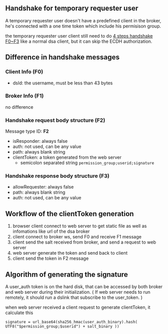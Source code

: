 ## Handshake for temporary requester user

A temporary requester user doesn't have a predefined client in the broker, he's connected with a one time token which include his permisison group.

the temporary requester user client still need to do [4 steps handshake F0~F3](handshake-message.md) like a normal dsa client, but it can skip the ECDH authorization.

## Difference in handshake messages

### Client Info (F0)

* dsId: the username, must be less than 43 bytes

### Broker Info (F1)

no difference


### Handshake request body structure (F2)
Message type ID: **F2**

* isResponder: always false
* auth: not used, can be any value
* path: always blank string
* clientToken: a token generated from the web server 
  * semicolon separated string `permission_group;userid;signature`

### Handshake response body structure (F3)


* allowRequester: always false
* path: always blank string
* auth: not used, can be any value


## Workflow of the clientToken generation

1. browser client connect to web server to get static file as well as infomations like url of the dsa broker
1. client connect to broker ws, send F0 and receive F1 message
1. client send the salt received from broker, and send a request to web server
1. web server generate the token and send back to client
1. client send the token in F2 message

## Algorithm of generating the signature

A user_auth token is on the hard disk, that can be accessed by both broker and web server during their initialization. ( If web server needs to run remotely, it should run a dslink that subscribe to the user_token. )

when web server received a client request to generate clientToken, it calculate this

`signature = url_base64(sha256_hmac(user_auth_binary).hash( UTF8("$permission_group;$userid") + salt_binary ))`

